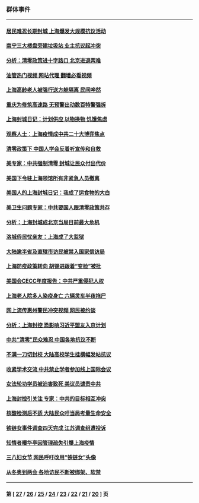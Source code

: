 ### 群体事件
---
#### [居民难忍长期封城 上海爆发大规模抗议活动](../../pages/ncid279/n13724894.md?05050445) 
#### [南宁三大楼盘旁建垃圾站 业主抗议起冲突](../../pages/ncid279/n13723244.md?05050445) 
#### [分析：清零政策进十字路口 北京进退两难](../../pages/ncid279/n13722760.md?05050445) 
#### [油管热门视频 网站代理 翻墙必看视频](http://209.222.30.114:81/youtube.html?05050445)
#### [上海高龄老人被强行送方舱隔离 民间哗然](../../pages/ncid279/n13717318.md?05050445) 
#### [重庆为修筑高速路 无预警出动数百特警强拆](../../pages/ncid279/n13716893.md?05050445) 
#### [上海封城日记：计划供应 以物换物 饥饿焦虑](../../pages/ncid279/n13715646.md?05050445) 
#### [观察人士：上海疫情成中共二十大博弈焦点](../../pages/ncid279/n13713349.md?05050445) 
#### [清零政策下 中国人学会反着听宣传和自救](../../pages/ncid279/n13711002.md?05050445) 
#### [美专家：中共强制清零 封城让民众付出代价](../../pages/ncid279/n13709482.md?05050445) 
#### [美国下令驻上海领馆所有非紧急人员撤离](../../pages/ncid279/n13709373.md?05050445) 
#### [美国人的上海封城日记：我成了运食物的大白](../../pages/ncid279/n13707573.md?05050445) 
#### [美卫生问题专家：中共要国人跟清零政策共存](../../pages/ncid279/n13705925.md?05050445) 
#### [分析：上海封城成北京当局目前最大危机](../../pages/ncid279/n13702771.md?05050445) 
#### [洛城侨民忧亲友：上海成了大监狱](../../pages/ncid279/n13693937.md?05050445) 
#### [大陆逾半省及直辖市访民被禁入国家信访局](../../pages/ncid279/n13689201.md?05050445) 
#### [上海防疫政策转向 胡锡进跟着“变脸”被批](../../pages/ncid279/n13688098.md?05050445) 
#### [美国会CECC年度报告：中共严重侵犯人权](../../pages/ncid279/n13687784.md?05050445) 
#### [上海老人院多人染疫身亡 六辆灵车半夜拖尸](../../pages/ncid279/n13687060.md?05050445) 
#### [网上流传惠州警民冲突视频 网民被约谈](../../pages/ncid279/n13687562.md?05050445) 
#### [分析：上海封控 恐影响习近平盟友入京计划](../../pages/ncid279/n13686881.md?05050445) 
#### [中共“清零”民众难忍 中国各地抗议不断](../../pages/ncid279/n13685186.md?05050445) 
#### [不满一刀切封校 大陆高校学生挂横幅发帖抗议](../../pages/ncid279/n13683669.md?05050445) 
#### [收紧学术交流 中共禁止学者参加线上国际会议](../../pages/ncid279/n13684255.md?05050445) 
#### [女法轮功学员被迫害致死 美议员谴责中共](../../pages/ncid279/n13682069.md?05050445) 
#### [上海封控引关注 专家：中共的目标相互冲突](../../pages/ncid279/n13679402.md?05050445) 
#### [核酸检测后不适 大陆民众吁当局考量生命安全](../../pages/ncid279/n13674223.md?05050445) 
#### [铁链女事件调查四天完成 江苏调查组遭投诉](../../pages/ncid279/n13673940.md?05050445) 
#### [知情者曝华亭因管理疏失引爆上海疫情](../../pages/ncid279/n13642418.md?05050445) 
#### [三八妇女节 网民呼吁改用“铁链女”头像](../../pages/ncid279/n13629332.md?05050445) 
#### [从冬奥到两会 各地访民不断被绑架、软禁](../../pages/ncid279/n13623432.md?05050445) 

---
#### 第 [ [27](./27.md?05050445) / [26](./26.md?05050445) / [25](./25.md?05050445) / [24](./24.md?05050445) / [23](./23.md?05050445) / [22](./22.md?05050445) / [21](./21.md?05050445) / [20](./20.md?05050445) ] 页
